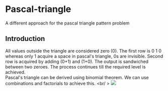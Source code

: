 # Pascal-triangle
A different approach for the pascal triangle pattern problem
## Introduction
All values outside the triangle are considered zero (0). The first row is 0 1 0 whereas only 1 acquire a space in pascal's triangle, 0s are invisible. Second row is acquired by adding (0+1) and (1+0). The output is sandwiched between two zeroes. The process continues till the required level is achieved. <br/>
Pascal's triangle can be derived using binomial theorem. We can use combinations and factorials to achieve this. <br/ >
![](https://www.tutorialspoint.com/learn_c_by_examples/images/pascals_triangle.jpg)
